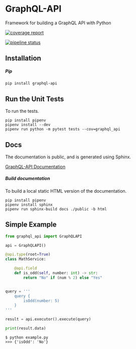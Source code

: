 # GraphQL-API
Framework for building a GraphQL API with Python

[![coverage report](https://gitlab.com/parob/graphql-api/badges/master/coverage.svg)](https://gitlab.com/parob/graphql-api/commits/master)

[![pipeline status](https://gitlab.com/parob/graphql-api/badges/master/pipeline.svg)](https://gitlab.com/parob/graphql-api/commits/master)

## Installation

##### Pip
```
pip install graphql-api
```

## Run the Unit Tests
To run the tests.
```
pip install pipenv
pipenv install --dev
pipenv run python -m pytest tests --cov=graphql_api
```

## Docs

The documentation is public, and is generated using Sphinx.

[GraphQL-API Documentation](http://parob.gitlab.io/graphql-api/)

##### Build documentation
To build a local static HTML version of the documentation.
```
pip install pipenv
pipenv install sphinx
pipenv run sphinx-build docs ./public -b html
```

## Simple Example
``` python
from graphql_api import GraphQLAPI

api = GraphQLAPI()

@api.type(root=True)
class MathService:

    @api.field
    def is_odd(self, number: int) -> str:
        return "No" if (num % 2) else "Yes"


query = '''
    query {
        isOdd(number: 5)
    }
'''

result = api.executor().execute(query)

print(result.data)
```

``` text
$ python example.py
>>> {'isOdd': 'No'}
```
